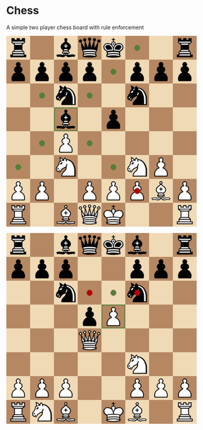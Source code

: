 # Chess
A simple two player chess board with rule enforcement 

![alt text](https://raw.githubusercontent.com/yw-1/chess/master/ss1.png)

![alt text](https://raw.githubusercontent.com/yw-1/chess/master/ss2.png)

